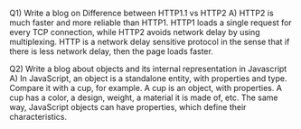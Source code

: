Q1) Write a blog on Difference between HTTP1.1 vs HTTP2
A)  HTTP2 is much faster and more reliable than HTTP1. HTTP1 loads a single request for every TCP connection, while HTTP2 avoids network delay by using         multiplexing. HTTP is a network delay sensitive protocol in the sense that if there is less network delay, then the page loads faster.

Q2) Write a blog about objects and its internal representation in Javascript
A)  In JavaScript, an object is a standalone entity, with properties and type. Compare it with a cup, for example. A cup is an object, with properties. A       cup has a color, a design, weight, a material it is made of, etc. The same way, JavaScript objects can have properties, which define their characteristics.
